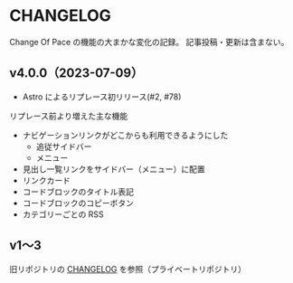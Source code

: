 # CHANGELOG
Change Of Pace の機能の大まかな変化の記録。
記事投稿・更新は含まない。

## v4.0.0（2023-07-09）
- Astro によるリプレース初リリース(#2, #78)

リプレース前より増えた主な機能
- ナビゲーションリンクがどこからも利用できるようにした
  - 追従サイドバー
  - メニュー
- 見出し一覧リンクをサイドバー（メニュー）に配置
- リンクカード
- コードブロックのタイトル表記
- コードブロックのコピーボタン
- カテゴリーごとの RSS

## v1～3
旧リポジトリの [CHANGELOG](https://github.com/h-yoshikawa44/change-of-pace/blob/main/CHANGELOG.md) を参照（プライベートリポジトリ）
